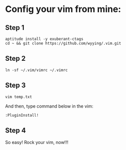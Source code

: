 Config your vim from mine:
==============

Step 1
--------------
```shell
aptitude install -y exuberant-ctags
cd ~ && git clone https://github.com/wyying/.vim.git
```

Step 2
--------------
```shell
ln -sf ~/.vim/vimrc ~/.vimrc
```

Step 3
--------------
```shell
vim temp.txt
```

And then, type command below in the vim:
```shell
:PluginInstall!
```

Step 4
--------------
So easy! Rock your vim, now!!!


